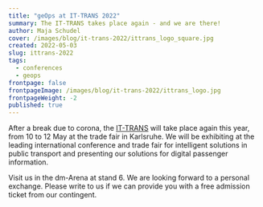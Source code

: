 ```yaml
---
title: "geOps at IT-TRANS 2022"
summary: The IT-TRANS takes place again - and we are there!
author: Maja Schudel
cover: /images/blog/it-trans-2022/ittrans_logo_square.jpg
created: 2022-05-03
slug: ittrans-2022
tags:
  - conferences
  - geops
frontpage: false
frontpageImage: /images/blog/it-trans-2022/ittrans_logo.jpg
frontpageWeight: -2
published: true
---
```

After a break due to corona, the [IT-TRANS](https://www.it-trans.org/) will take place again this year, from 10 to 12 May at the trade fair in Karlsruhe. We will be exhibiting at the leading international conference and trade fair for intelligent solutions in public transport and presenting our solutions for digital passenger information.

Visit us in the dm-Arena at stand 6. We are looking forward to a personal exchange. Please write to us if we can provide you with a free admission ticket from our contingent.